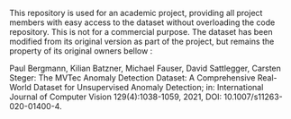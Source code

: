 This repository is used for an academic project, providing all project members with easy access to the dataset without overloading the code repository. This is not for a commercial purpose.
The dataset has been modified from its original version as part of the project, but remains the property of its original owners bellow : 

Paul Bergmann, Kilian Batzner, Michael Fauser, David Sattlegger, Carsten Steger: The MVTec Anomaly Detection Dataset: A Comprehensive Real-World Dataset for Unsupervised Anomaly Detection; in: International Journal of Computer Vision 129(4):1038-1059, 2021, DOI: 10.1007/s11263-020-01400-4.
